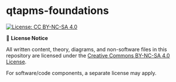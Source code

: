 # qtapms-foundations

[![License: CC BY-NC-SA 4.0](https://img.shields.io/badge/License-CC%20BY--NC--SA%204.0-lightgrey.svg)](https://creativecommons.org/licenses/by-nc-sa/4.0/)

📜 **License Notice**

All written content, theory, diagrams, and non-software files in this repository are licensed under the [Creative Commons BY-NC-SA 4.0 License](https://creativecommons.org/licenses/by-nc-sa/4.0/).

For software/code components, a separate license may apply.
